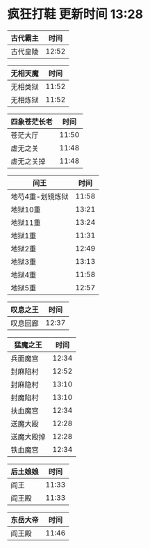 # 疯狂打鞋 更新时间 13:28

| 古代霸主   | 时间    |
|--------|-------|
| 古代皇陵 | 12:52 |

| 无相天魔   | 时间    |
|--------|-------|
| 无相类狱 | 11:52 |
| 无相炼狱 | 11:52 |

| 四象苍茫长老   | 时间    |
|--------|-------|
| 苍茫大厅 | 11:50 |
| 虚无之关 | 11:48 |
| 虚无之关掉 | 11:48 |

| 间王   | 时间    |
|--------|-------|
| 地芍4重-划镜炼狱 | 11:58 |
| 地狱10重 | 13:21 |
| 地狱11重 | 13:24 |
| 地狱1重 | 11:31 |
| 地狱2重 | 12:49 |
| 地狱3重 | 13:13 |
| 地狱4重 | 11:58 |
| 地狱5重 | 12:57 |

| 叹息之王   | 时间    |
|--------|-------|
| 叹息回廊 | 12:37 |

| 猛魔之王   | 时间    |
|--------|-------|
| 兵面魔宫 | 12:34 |
| 封麻陷村 | 12:52 |
| 封麻隐村 | 13:10 |
| 封魔陷村 | 13:10 |
| 扶血魔宫 | 12:34 |
| 送魔大殴 | 12:28 |
| 送魔大殴掉 | 12:28 |
| 铁血魔宫 | 12:34 |

| 后土娘娘   | 时间    |
|--------|-------|
| 阎王 | 11:33 |
| 阎王殿 | 11:33 |

| 东岳大帝   | 时间    |
|--------|-------|
| 阎王殿 | 11:46 |